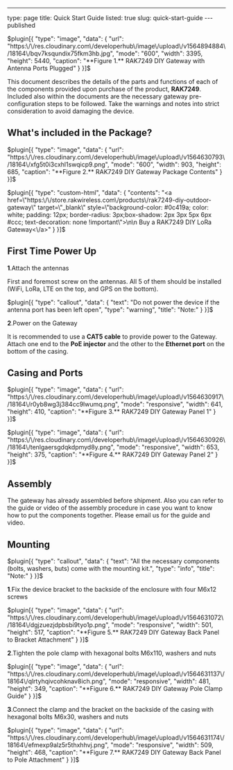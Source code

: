 ---
type: page
title: Quick Start Guide
listed: true
slug: quick-start-guide
---published

$plugin[{
    "type": "image",
    "data": {
        "url": "https:\/\/res.cloudinary.com\/developerhub\/image\/upload\/v1564894884\/18164\/bqv7ksqundix75fkm3hb.jpg",
        "mode": "600",
        "width": 3395,
        "height": 5440,
        "caption": "**Figure 1.** RAK7249 DIY Gateway with Antenna Ports Plugged"
    }
}]$

This document describes the details of the parts and functions of each of the components provided upon purchase of the product, **RAK7249**. Included also within the documents are the necessary gateway pre-configuration steps to be followed. Take the warnings and notes into strict consideration to avoid damaging the device.

## What's included in the Package?

$plugin[{
    "type": "image",
    "data": {
        "url": "https:\/\/res.cloudinary.com\/developerhub\/image\/upload\/v1564630793\/18164\/xfg5t0i3cxhl1swqicp9.png",
        "mode": "600",
        "width": 903,
        "height": 685,
        "caption": "**Figure 2.** RAK7249 DIY Gateway Package Contents"
    }
}]$

$plugin[{
    "type": "custom-html",
    "data": {
        "contents": "<a href=\"https:\/\/store.rakwireless.com\/products\/rak7249-diy-outdoor-gateway\" target=\"_blank\" style=\"background-color: #0c419a; color: white; padding: 12px; border-radius: 3px;box-shadow: 2px 3px 5px 6px #ccc; text-decoration: none !important\">\n\n    Buy a RAK7249 DIY LoRa Gateway<\/a>"
    }
}]$

## First Time Power Up

**1**.Attach the antennas

First and foremost screw on the antennas. All 5 of them should be installed
(WiFi, LoRa, LTE on the top, and GPS on the bottom).

$plugin[{
    "type": "callout",
    "data": {
        "text": "Do not power the device if the antenna port has been left open",
        "type": "warning",
        "title": "Note:"
    }
}]$

**2**.Power on the Gateway

It is recommended to use a **CAT5 cable** to provide power to the Gateway. Attach one end to the **PoE injector** and the other to the **Ethernet port** on the
bottom of the casing.

## Casing and Ports

$plugin[{
    "type": "image",
    "data": {
        "url": "https:\/\/res.cloudinary.com\/developerhub\/image\/upload\/v1564630917\/18164\/r0yb8wg3j384cc9lwumq.png",
        "mode": "responsive",
        "width": 641,
        "height": 410,
        "caption": "**Figure 3.** RAK7249 DIY Gateway Panel 1"
    }
}]$

$plugin[{
    "type": "image",
    "data": {
        "url": "https:\/\/res.cloudinary.com\/developerhub\/image\/upload\/v1564630926\/18164\/tenlgaersgdqkdpmyd8y.png",
        "mode": "responsive",
        "width": 653,
        "height": 375,
        "caption": "**Figure 4.** RAK7249 DIY Gateway Panel 2"
    }
}]$

## Assembly

The gateway has already assembled before shipment. Also you can refer to
the guide or video of the assembly procedure in case you want to know how
to put the components together. Please email us for the guide and video.

## Mounting

$plugin[{
    "type": "callout",
    "data": {
        "text": "All the necessary components (bolts, washers, buts) come with the mounting kit.",
        "type": "info",
        "title": "Note:"
    }
}]$

**1**.Fix the device bracket to the backside of the enclosure with four
M6x12 screws

$plugin[{
    "type": "image",
    "data": {
        "url": "https:\/\/res.cloudinary.com\/developerhub\/image\/upload\/v1564631072\/18164\/dgjzuezjdpbsbi9tyo1p.png",
        "mode": "responsive",
        "width": 501,
        "height": 517,
        "caption": "**Figure 5.** RAK7249 DIY Gateway Back Panel to Bracket Attachment"
    }
}]$

**2**.Tighten the pole clamp with hexagonal bolts M6x110, washers
and nuts

$plugin[{
    "type": "image",
    "data": {
        "url": "https:\/\/res.cloudinary.com\/developerhub\/image\/upload\/v1564631137\/18164\/qlrtyhqivcohknav8ich.png",
        "mode": "responsive",
        "width": 481,
        "height": 349,
        "caption": "**Figure 6.** RAK7249 DIY Gateway Pole Clamp Guide"
    }
}]$

**3**.Connect the clamp and the bracket on the backside of the casing
with hexagonal bolts M6x30, washers and nuts

$plugin[{
    "type": "image",
    "data": {
        "url": "https:\/\/res.cloudinary.com\/developerhub\/image\/upload\/v1564631174\/18164\/efmexp9alz5r5thxhhvj.png",
        "mode": "responsive",
        "width": 509,
        "height": 468,
        "caption": "**Figure 7.** RAK7249 DIY Gateway Back Panel to Pole Attachment"
    }
}]$

